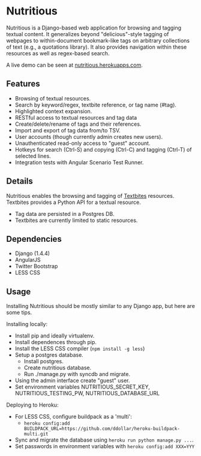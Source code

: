 Nutritious
==========
Nutritious is a Django-based web application for browsing and tagging textual content.  It generalizes beyond "delicious"-style tagging of webpages to within-document bookmark-like tags on arbitrary collections of text (e.g., a quotations library).  It also provides navigation within these resources as well as regex-based search.

A live demo can be seen at [nutritious.herokuapps.com][1].

Features
--------
* Browsing of textual resources.
* Search by keyword/regex, textbite reference, or tag name (#tag).
* Highlighted context expansion.
* RESTful access to textual resources and tag data
* Create/delete/rename of tags and their references.
* Import and export of tag data from/to TSV.
* User accounts (though currently admin creates new users).
* Unauthenticated read-only access to "guest" account.
* Hotkeys for search (Ctrl-S) and copying (Ctrl-C) and tagging (Ctrl-T) of selected lines.
* Integration tests with Angular Scenario Test Runner.

Details
-------
Nutritious enables the browsing and tagging of [Textbites][2] resources. Textbites provides a Python API for a textual resource. 

* Tag data are persisted in a Postgres DB.
* Textbites are currently limited to static resources.

[1]: http://nutritious.herokuapps.com
[2]: http://github.com/jplehmann/textbites

Dependencies
------------
* Django (1.4.4)
* AngularJS
* Twitter Bootstrap
* LESS CSS

Usage
-----
Installing Nutritious should be mostly similar to any Django app, but here are some tips.

Installing locally:

* Install pip and ideally virtualenv. 
* Install dependences through pip.
* Install the LESS CSS compiler (`npm install -g less`)
* Setup a postgres database.
  * Install postgres.
  * Create nutritious database.
  * Run ./manage.py with syncdb and migrate.
* Using the admin interface create "guest" user.
* Set environment variables NUTRITIOUS_SECRET_KEY, NUTRITIOUS_TESTING_PW, NUTRITIOUS_DATABASE_URL

Deploying to Heroku:
 
* For LESS CSS, configure buildpack as a 'multi':
   * `heroku config:add BUILDPACK_URL=https://github.com/ddollar/heroku-buildpack-multi.git`
* Sync and migrate the database using `heroku run python manage.py ...`.
* Set passwords in environment variables with `heroku config:add XXX=YYY`

